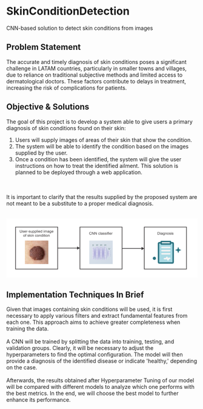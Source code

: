# SkinConditionDetection
CNN-based solution to detect skin conditions from images

## Problem Statement

The accurate and timely diagnosis of skin conditions poses a significant challenge in LATAM countries, particularly in smaller towns and villages, due to reliance on traditional subjective methods and limited access to dermatological doctors. These factors contribute to delays in treatment, increasing the risk of complications for patients.

## Objective & Solutions

The goal of this project is to develop a system able to give users a primary diagnosis of skin conditions found on their skin:
 <br/>

1. Users will supply images of areas of their skin that show the condition.
2. The system will be able to identify the condition based on the images supplied by the user.
3. Once a condition has been identified, the system will give the user instructions on how to treat the identified ailment.
This solution is planned to be deployed through a web application.
<br/>
<br/>
It is important to clarify that the results supplied by the proposed system are not meant to be a substitute to a proper medical diagnosis. 
<br/>
<br/>

![Project Architecture](/img/project_architecture.png 'Project Architecture')
<br/>
## Implementation Techniques In Brief

Given that images containing skin conditions will be used, it is first necessary to apply various filters and extract fundamental features from each one. This approach aims to achieve greater completeness when training the data.
<br/>
<br/>
A CNN will be trained by splitting the data into training, testing, and validation groups. Clearly, it will be necessary to adjust the hyperparameters to find the optimal configuration. The model will then provide a diagnosis of the identified disease or indicate 'healthy,' depending on the case.
<br/>
<br/>
Afterwards, the results obtained after Hyperparameter Tuning of our model will be compared with different models to analyze which one performs with the best metrics. In the end, we will choose the best model to further enhance its performance.

